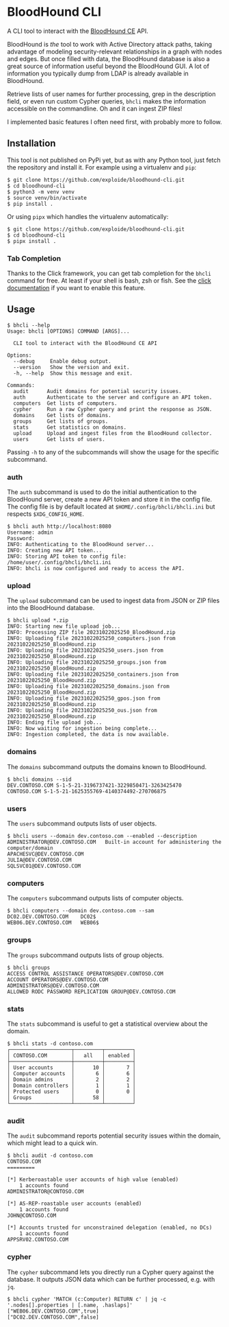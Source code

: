 # BloodHound CLI

A CLI tool to interact with the [BloodHound CE](https://github.com/SpecterOps/BloodHound) API.

BloodHound is *the* tool to work with Active Directory attack paths, taking advantage of modeling security-relevant relationships in a graph with nodes and edges.
But once filled with data, the BloodHound database is also a great source of information useful beyond the BloodHound GUI.
A lot of information you typically dump from LDAP is already available in BloodHound.

Retrieve lists of user names for further processing, grep in the description field, or even run custom Cypher queries, `bhcli` makes the information accessible on the commandline.
Oh and it can ingest ZIP files!

I implemented basic features I often need first, with probably more to follow.


## Installation

This tool is not published on PyPi yet, but as with any Python tool, just fetch the repository and install it.
For example using a virtualenv and `pip`:

```console
$ git clone https://github.com/exploide/bloodhound-cli.git
$ cd bloodhound-cli
$ python3 -m venv venv
$ source venv/bin/activate
$ pip install .
```

Or using `pipx` which handles the virtualenv automatically:

```console
$ git clone https://github.com/exploide/bloodhound-cli.git
$ cd bloodhound-cli
$ pipx install .
```


### Tab Completion

Thanks to the Click framework, you can get tab completion for the `bhcli` command for free.
At least if your shell is bash, zsh or fish.
See the [click documentation](https://click.palletsprojects.com/en/latest/shell-completion/#enabling-completion) if you want to enable this feature.


## Usage

```console
$ bhcli --help
Usage: bhcli [OPTIONS] COMMAND [ARGS]...

  CLI tool to interact with the BloodHound CE API

Options:
  --debug     Enable debug output.
  --version   Show the version and exit.
  -h, --help  Show this message and exit.

Commands:
  audit      Audit domains for potential security issues.
  auth       Authenticate to the server and configure an API token.
  computers  Get lists of computers.
  cypher     Run a raw Cypher query and print the response as JSON.
  domains    Get lists of domains.
  groups     Get lists of groups.
  stats      Get statistics on domains.
  upload     Upload and ingest files from the BloodHound collector.
  users      Get lists of users.
```

Passing `-h` to any of the subcommands will show the usage for the specific subcommand.


### auth

The `auth` subcommand is used to do the initial authentication to the BloodHound server, create a new API token and store it in the config file.
The config file is by default located at `$HOME/.config/bhcli/bhcli.ini` but respects `$XDG_CONFIG_HOME`.

```console
$ bhcli auth http://localhost:8080
Username: admin
Password:
INFO: Authenticating to the BloodHound server...
INFO: Creating new API token...
INFO: Storing API token to config file: /home/user/.config/bhcli/bhcli.ini
INFO: bhcli is now configured and ready to access the API.
```


### upload

The `upload` subcommand can be used to ingest data from JSON or ZIP files into the BloodHound database.

```console
$ bhcli upload *.zip
INFO: Starting new file upload job...
INFO: Processing ZIP file 20231022025250_BloodHound.zip
INFO: Uploading file 20231022025250_computers.json from 20231022025250_BloodHound.zip
INFO: Uploading file 20231022025250_users.json from 20231022025250_BloodHound.zip
INFO: Uploading file 20231022025250_groups.json from 20231022025250_BloodHound.zip
INFO: Uploading file 20231022025250_containers.json from 20231022025250_BloodHound.zip
INFO: Uploading file 20231022025250_domains.json from 20231022025250_BloodHound.zip
INFO: Uploading file 20231022025250_gpos.json from 20231022025250_BloodHound.zip
INFO: Uploading file 20231022025250_ous.json from 20231022025250_BloodHound.zip
INFO: Ending file upload job...
INFO: Now waiting for ingestion being complete...
INFO: Ingestion completed, the data is now available.
```


### domains

The `domains` subcommand outputs the domains known to BloodHound.

```console
$ bhcli domains --sid
DEV.CONTOSO.COM	S-1-5-21-3196737421-3229850471-3263425470
CONTOSO.COM	S-1-5-21-1625355769-4140374492-270706875
```


### users

The `users` subcommand outputs lists of user objects.

```console
$ bhcli users --domain dev.contoso.com --enabled --description
ADMINISTRATOR@DEV.CONTOSO.COM	Built-in account for administering the computer/domain
APACHESVC@DEV.CONTOSO.COM
JULIA@DEV.CONTOSO.COM
SQLSVC01@DEV.CONTOSO.COM
```


### computers

The `computers` subcommand outputs lists of computer objects.

```console
$ bhcli computers --domain dev.contoso.com --sam
DC02.DEV.CONTOSO.COM	DC02$
WEB06.DEV.CONTOSO.COM	WEB06$
```


### groups

The `groups` subcommand outputs lists of group objects.

```console
$ bhcli groups
ACCESS CONTROL ASSISTANCE OPERATORS@DEV.CONTOSO.COM
ACCOUNT OPERATORS@DEV.CONTOSO.COM
ADMINISTRATORS@DEV.CONTOSO.COM
ALLOWED RODC PASSWORD REPLICATION GROUP@DEV.CONTOSO.COM
```


### stats

The `stats` subcommand is useful to get a statistical overview about the domain.

```console
$ bhcli stats -d contoso.com
┌────────────────────┬─────────┬─────────┐
│ CONTOSO.COM        │   all   │ enabled │
├────────────────────┼─────────┼─────────┤
│ User accounts      │      10 │       7 │
│ Computer accounts  │       6 │       6 │
│ Domain admins      │       2 │       2 │
│ Domain controllers │       1 │       1 │
│ Protected users    │       0 │       0 │
│ Groups             │      58 │         │
└────────────────────┴─────────┴─────────┘
```


### audit

The `audit` subcommand reports potential security issues within the domain, which might lead to a quick win.

```console
$ bhcli audit -d contoso.com
CONTOSO.COM
=========

[*] Kerberoastable user accounts of high value (enabled)
    1 accounts found
ADMINISTRATOR@CONTOSO.COM

[*] AS-REP-roastable user accounts (enabled)
    1 accounts found
JOHN@CONTOSO.COM

[*] Accounts trusted for unconstrained delegation (enabled, no DCs)
    1 accounts found
APPSRV02.CONTOSO.COM
```


### cypher

The `cypher` subcommand lets you directly run a Cypher query against the database.
It outputs JSON data which can be further processed, e.g. with `jq`.

```console
$ bhcli cypher 'MATCH (c:Computer) RETURN c' | jq -c '.nodes[].properties | [.name, .haslaps]'
["WEB06.DEV.CONTOSO.COM",true]
["DC02.DEV.CONTOSO.COM",false]
```
